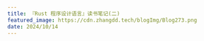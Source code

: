 ```yaml
---
title: 『Rust 程序设计语言』读书笔记(二)
featured_image: https://cdn.zhangdd.tech/blogImg/Blog273.png
date: 2024/10/14
---
```

